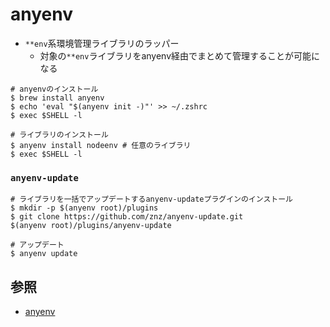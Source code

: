 # anyenv
- `**env`系環境管理ライブラリのラッパー
  - 対象の`**env`ライブラリをanyenv経由でまとめて管理することが可能になる

```
# anyenvのインストール
$ brew install anyenv
$ echo 'eval "$(anyenv init -)"' >> ~/.zshrc
$ exec $SHELL -l

# ライブラリのインストール
$ anyenv install nodeenv # 任意のライブラリ
$ exec $SHELL -l
```

### `anyenv-update`

```
# ライブラリを一括でアップデートするanyenv-updateプラグインのインストール
$ mkdir -p $(anyenv root)/plugins
$ git clone https://github.com/znz/anyenv-update.git
$(anyenv root)/plugins/anyenv-update

# アップデート
$ anyenv update
```


## 参照
- [anyenv](https://github.com/anyenv/anyenv)
